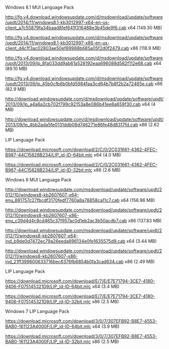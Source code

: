 Windows 8.1 MUI Language Pack

http://fg.v4.download.windowsupdate.com/d/msdownload/update/software/updt/2014/11/windows8.1-kb3012997-x64-en-us-client_a7c55879fa34baad8fef641f316488e3b45de9f6.cab
x64 (149.30 MB)

http://fg.v4.download.windowsupdate.com/d/msdownload/update/software/updt/2014/11/windows8.1-kb3012997-x86-en-us-client_d4c1f3ac02803ae50ef89988b685a05f2d0f2479.cab
x86 (118.9 MB)

http://fg.v4.download.windowsupdate.com/d/msdownload/update/software/updt/2013/09/lp_8fa033dd9ab61a528192eaa696088d582f112e68.cab
x64 (89.10 MB)

http://fg.v4.download.windowsupdate.com/d/msdownload/update/software/updt/2013/09/lp_45b0cfb6b0bfd5984faa3cd64b7b8f2b2a72465e.cab
x86 (82.9 MB)

http://download.windowsupdate.com/d/msdownload/update/software/updt/2013/09/lp_a4a6a2cb702f799c92153a8e086b41ee8a659f30.cab
x64 (4 MB)

http://download.windowsupdate.com/d/msdownload/update/software/updt/2013/09/lp_4bb2ada5fe0131ddb08d746271e86fe48d8317fd.cab
x86 (2.62 MB)

LIP Language Pack

https://download.microsoft.com/download/2/C/0/2C031661-4362-4FEC-B987-44C15828B234/LIP_id-ID-64bit.mlc
x64 (4.0 MB)

https://download.microsoft.com/download/2/C/0/2C031661-4362-4FEC-B987-44C15828B234/LIP_id-ID-32bit.mlc
x86 (2.6 MB)

Windows 8 MUI Language Pack

http://download.windowsupdate.com/msdownload/update/software/updt/2012/10/windows8-kb2607607-x64-enu_881757c27fbcdf3170fedf7760a8a78858ca11c7.cab
x64 (156.96 MB)

http://download.windowsupdate.com/msdownload/update/software/updt/2012/10/windows8-kb2607607-x86-enu_c39d4d4c8cd465c37f957ac0d1eb2ac3b50acdb7.cab
x86 (137.83 MB)

http://download.windowsupdate.com/msdownload/update/software/updt/2012/11/windows8-kb2607607-x64-ind_b9de0d7472ec79a26eeda896134e0fe1635575d9.cab
x64 (3.44 MB)

http://download.windowsupdate.com/msdownload/update/software/updt/2012/11/windows8-kb2607607-x86-ind_21ff399600633716bec6376fb6854b0fa3cad634.cab
x86 (2.49 MB)

LIP Language Pack

https://download.microsoft.com/download/E/7/E/E7E71794-3CE7-4180-9406-F075145321D9/LIP_id-ID-64bit.mlc
x64 (3.4 MB)

https://download.microsoft.com/download/E/7/E/E7E71794-3CE7-4180-9406-F075145321D9/LIP_id-ID-32bit.mlc
x86 (2.5 MB)

Windows 7 LIP Language Pack

https://download.microsoft.com/download/3/0/7/307EFB92-B8E7-4553-BAB0-161123A4000F/LIP_id-ID-64bit.mlc
x64 (3.9 MB)

https://download.microsoft.com/download/3/0/7/307EFB92-B8E7-4553-BAB0-161123A4000F/LIP_id-ID-32bit.mlc
x86 (2.5 MB)
